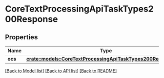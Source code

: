 # CoreTextProcessingApiTaskTypes200Response

## Properties

Name | Type | Description | Notes
------------ | ------------- | ------------- | -------------
**ocs** | [**crate::models::CoreTextProcessingApiTaskTypes200ResponseOcs**](core_text_processing_api_task_types_200_response_ocs.md) |  | 

[[Back to Model list]](../README.md#documentation-for-models) [[Back to API list]](../README.md#documentation-for-api-endpoints) [[Back to README]](../README.md)


